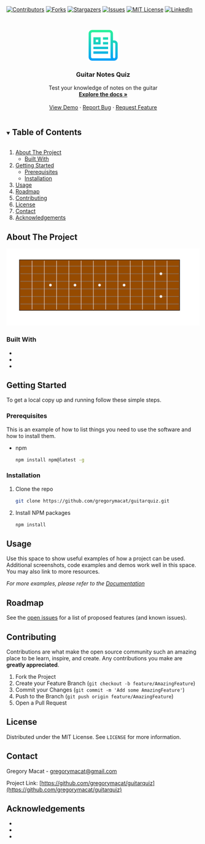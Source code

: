 <!--
*** Thanks for checking out the Best-README-Template. If you have a suggestion
*** that would make this better, please fork the repo and create a pull request
*** or simply open an issue with the tag "enhancement".
*** Thanks again! Now go create something AMAZING! :D
-->



<!-- PROJECT SHIELDS -->
<!--
*** I'm using markdown "reference style" links for readability.
*** Reference links are enclosed in brackets [ ] instead of parentheses ( ).
*** See the bottom of this document for the declaration of the reference variables
*** for contributors-url, forks-url, etc. This is an optional, concise syntax you may use.
*** https://www.markdownguide.org/basic-syntax/#reference-style-links
-->
[![Contributors][contributors-shield]][contributors-url]
[![Forks][forks-shield]][forks-url]
[![Stargazers][stars-shield]][stars-url]
[![Issues][issues-shield]][issues-url]
[![MIT License][license-shield]][license-url]
[![LinkedIn][linkedin-shield]][linkedin-url]



<!-- PROJECT LOGO -->
<br />
<p align="center">
  <a href="https://github.com/gregorymacat/guitarquiz">
    <img src="images/logo.png" alt="Logo" width="80" height="80">
  </a>

  <h3 align="center">Guitar Notes Quiz</h3>

  <p align="center">
    Test your knowledge of notes on the guitar
    <br />
    <a href="https://github.com/gregorymacat/guitarquiz"><strong>Explore the docs »</strong></a>
    <br />
    <br />
    <a href="https://github.com/gregorymacat/guitarquiz">View Demo</a>
    ·
    <a href="https://github.com/gregorymacat/guitarquiz/issues">Report Bug</a>
    ·
    <a href="https://github.com/gregorymacat/guitarquiz/issues">Request Feature</a>
  </p>
</p>



<!-- TABLE OF CONTENTS -->
<details open="open">
  <summary><h2 style="display: inline-block">Table of Contents</h2></summary>
  <ol>
    <li>
      <a href="#about-the-project">About The Project</a>
      <ul>
        <li><a href="#built-with">Built With</a></li>
      </ul>
    </li>
    <li>
      <a href="#getting-started">Getting Started</a>
      <ul>
        <li><a href="#prerequisites">Prerequisites</a></li>
        <li><a href="#installation">Installation</a></li>
      </ul>
    </li>
    <li><a href="#usage">Usage</a></li>
    <li><a href="#roadmap">Roadmap</a></li>
    <li><a href="#contributing">Contributing</a></li>
    <li><a href="#license">License</a></li>
    <li><a href="#contact">Contact</a></li>
    <li><a href="#acknowledgements">Acknowledgements</a></li>
  </ol>
</details>



<!-- ABOUT THE PROJECT -->
## About The Project

[![Product Name Screen Shot][product-screenshot]](https://example.com)


### Built With

* []()
* []()
* []()



<!-- GETTING STARTED -->
## Getting Started

To get a local copy up and running follow these simple steps.

### Prerequisites

This is an example of how to list things you need to use the software and how to install them.
* npm
  ```sh
  npm install npm@latest -g
  ```

### Installation

1. Clone the repo
   ```sh
   git clone https://github.com/gregorymacat/guitarquiz.git
   ```
2. Install NPM packages
   ```sh
   npm install
   ```



<!-- USAGE EXAMPLES -->
## Usage

Use this space to show useful examples of how a project can be used. Additional screenshots, code examples and demos work well in this space. You may also link to more resources.

_For more examples, please refer to the [Documentation](https://example.com)_



<!-- ROADMAP -->
## Roadmap

See the [open issues](https://github.com/gregorymacat/guitarquiz/issues) for a list of proposed features (and known issues).



<!-- CONTRIBUTING -->
## Contributing

Contributions are what make the open source community such an amazing place to be learn, inspire, and create. Any contributions you make are **greatly appreciated**.

1. Fork the Project
2. Create your Feature Branch (`git checkout -b feature/AmazingFeature`)
3. Commit your Changes (`git commit -m 'Add some AmazingFeature'`)
4. Push to the Branch (`git push origin feature/AmazingFeature`)
5. Open a Pull Request



<!-- LICENSE -->
## License

Distributed under the MIT License. See `LICENSE` for more information.



<!-- CONTACT -->
## Contact

Gregory Macat - gregorymacat@gmail.com

Project Link: [https://github.com/gregorymacat/guitarquiz](https://github.com/gregorymacat/guitarquiz)



<!-- ACKNOWLEDGEMENTS -->
## Acknowledgements

* []()
* []()
* []()





<!-- MARKDOWN LINKS & IMAGES -->
<!-- https://www.markdownguide.org/basic-syntax/#reference-style-links -->
[contributors-shield]: https://img.shields.io/github/contributors/gregorymacat/repo.svg?style=for-the-badge
[contributors-url]: https://github.com/gregorymacat/repo/graphs/contributors
[forks-shield]: https://img.shields.io/github/forks/gregorymacat/repo.svg?style=for-the-badge
[forks-url]: https://github.com/gregorymacat/repo/network/members
[stars-shield]: https://img.shields.io/github/stars/gregorymacat/repo.svg?style=for-the-badge
[stars-url]: https://github.com/gregorymacat/repo/stargazers
[issues-shield]: https://img.shields.io/github/issues/gregorymacat/repo.svg?style=for-the-badge
[issues-url]: https://github.com/gregorymacat/repo/issues
[license-shield]: https://img.shields.io/github/license/gregorymacat/repo.svg?style=for-the-badge
[license-url]: https://github.com/gregorymacat/repo/blob/main/LICENSE.txt
[linkedin-shield]: https://img.shields.io/badge/-LinkedIn-black.svg?style=for-the-badge&logo=linkedin&colorB=555
[linkedin-url]: https://linkedin.com/in/gregorymacat
[product-screenshot]: assets/README/fretboardquizapp.png